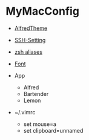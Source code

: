 # MyMacConfig

- [AlfredTheme](https://github.com/linonon/MyMacConfig/tree/main/AlfredTheme)

- [SSH-Setting](https://github.com/linonon/MyMacConfig/blob/main/doc/ssh.md)

- [zsh aliases](https://github.com/linonon/MyMacConfig/blob/main/doc/zsh-alias.md)

- [Font](https://github.com/linonon/MyMacConfig/blob/main/doc/font.md)

- App
    - Alfred
    - Bartender
    - Lemon
    
- ~/.vimrc
    - set mouse=a
    - set clipboard=unnamed

